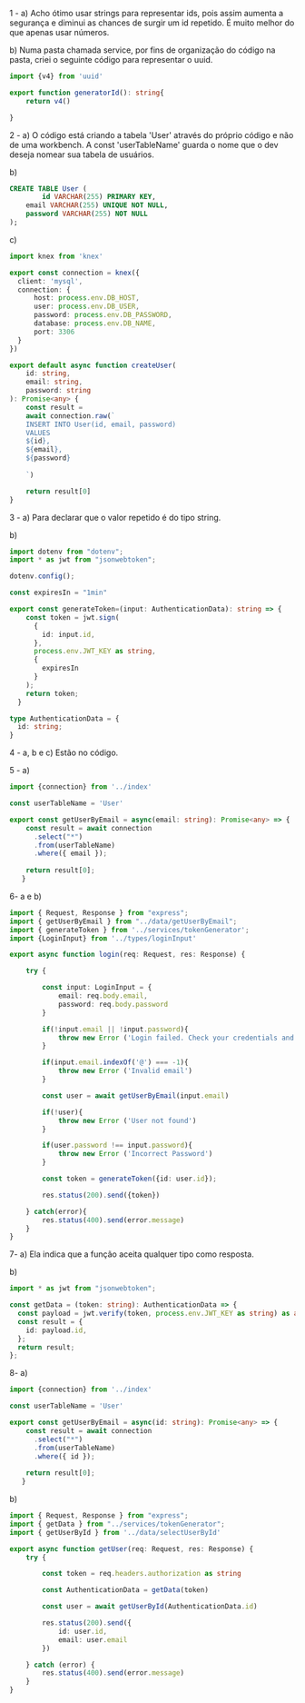 1 - a) Acho ótimo usar strings para representar ids, pois assim aumenta a segurança e diminui as chances de surgir um id repetido. É muito melhor do que apenas usar números.

b) Numa pasta chamada service, por fins de organização do código na pasta, criei o seguinte código para representar o uuid.

```typescript
import {v4} from 'uuid'

export function generatorId(): string{
    return v4()

}
```


2 -
a) O código está criando a tabela 'User' através do próprio código e não de uma workbench. A const 'userTableName' guarda o nome que o dev deseja nomear sua tabela de usuários.

b) 
```sql
CREATE TABLE User (
		id VARCHAR(255) PRIMARY KEY,
    email VARCHAR(255) UNIQUE NOT NULL,
    password VARCHAR(255) NOT NULL
);
```

c)
```typescript
import knex from 'knex'

export const connection = knex({
  client: 'mysql',
  connection: {
      host: process.env.DB_HOST,
      user: process.env.DB_USER,
      password: process.env.DB_PASSWORD,
      database: process.env.DB_NAME,
      port: 3306
  }
})

export default async function createUser(
    id: string,
    email: string,
    password: string
): Promise<any> {
    const result =
    await connection.raw(`
    INSERT INTO User(id, email, password)
    VALUES
    ${id},
    ${email},
    ${password}  
    
    `)

    return result[0]
}
```

3 - 
a) Para declarar que o valor repetido é do tipo string.

b)
```typescript
import dotenv from "dotenv";
import * as jwt from "jsonwebtoken";

dotenv.config();

const expiresIn = "1min"

export const generateToken=(input: AuthenticationData): string => {
    const token = jwt.sign(
      {
        id: input.id,
      },
      process.env.JWT_KEY as string,
      {
        expiresIn
      }
    );
    return token;
  }

type AuthenticationData = {
  id: string;
}

```

4 -
a, b e c) Estão no código.

5 -
a)
```typescript
import {connection} from '../index'

const userTableName = 'User'

export const getUserByEmail = async(email: string): Promise<any> => {
    const result = await connection
      .select("*")
      .from(userTableName)
      .where({ email });
 
    return result[0];
   }
```

6-
a e b)
```typescript
import { Request, Response } from "express";
import { getUserByEmail } from "../data/getUserByEmail";
import { generateToken } from '../services/tokenGenerator';
import {LoginInput} from '../types/loginInput'

export async function login(req: Request, res: Response) {

    try {

        const input: LoginInput = {
            email: req.body.email,
            password: req.body.password
        }

        if(!input.email || !input.password){
            throw new Error ('Login failed. Check your credentials and try again')
        }

        if(input.email.indexOf('@') === -1){
            throw new Error ('Invalid email')
        }

        const user = await getUserByEmail(input.email)

        if(!user){
            throw new Error ('User not found')
        }

        if(user.password !== input.password){
            throw new Error ('Incorrect Password')
        }

        const token = generateToken({id: user.id});

        res.status(200).send({token})

    } catch(error){
        res.status(400).send(error.message)
    }
}
```

7-
a) Ela indica que a função aceita qualquer tipo como resposta.

b)
```typescript
import * as jwt from "jsonwebtoken";

const getData = (token: string): AuthenticationData => {
  const payload = jwt.verify(token, process.env.JWT_KEY as string) as any;
  const result = {
    id: payload.id,
  };
  return result;
};
```

8-
a)
```typescript
import {connection} from '../index'

const userTableName = 'User'

export const getUserByEmail = async(id: string): Promise<any> => {
    const result = await connection
      .select("*")
      .from(userTableName)
      .where({ id });
 
    return result[0];
   }
```

b)
```typescript
import { Request, Response } from "express";
import { getData } from "../services/tokenGenerator";
import { getUserById } from '../data/selectUserById'

export async function getUser(req: Request, res: Response) {
    try {

        const token = req.headers.authorization as string

        const AuthenticationData = getData(token)

        const user = await getUserById(AuthenticationData.id)

        res.status(200).send({
            id: user.id,
            email: user.email
        })

    } catch (error) {
        res.status(400).send(error.message)
    }
}

```